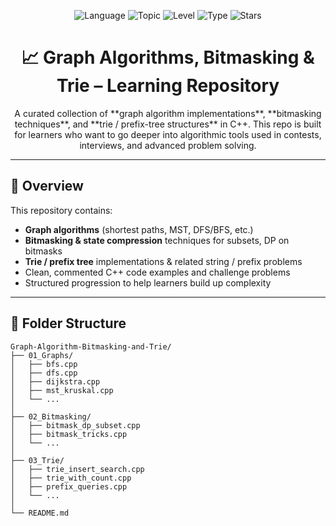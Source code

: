 <p align="center">
  <img src="https://img.shields.io/badge/Language-C++-blue.svg" alt="Language">
  <img src="https://img.shields.io/badge/Topic-Graph%20Algorithms%20%7C%20Bitmasking%20%7C%20Trie-green.svg" alt="Topic">
  <img src="https://img.shields.io/badge/Level-Intermediate%20to%20Advanced-orange.svg" alt="Level">
  <img src="https://img.shields.io/badge/Type-Educational%20%7C%20Interview%20Prep-red.svg" alt="Type">
  <img src="https://img.shields.io/github/stars/rrajudepository/Graph-Algorithm-Bitmasking-and-Trie.svg?style=social" alt="Stars">
</p>

<h1 align="center">📈 Graph Algorithms, Bitmasking & Trie – Learning Repository</h1>

<p align="center">
  A curated collection of **graph algorithm implementations**, **bitmasking techniques**, and **trie / prefix-tree structures** in C++.  
  This repo is built for learners who want to go deeper into algorithmic tools used in contests, interviews, and advanced problem solving.
</p>

---

## 📌 Overview

This repository contains:
- **Graph algorithms** (shortest paths, MST, DFS/BFS, etc.)
- **Bitmasking & state compression** techniques for subsets, DP on bitmasks
- **Trie / prefix tree** implementations & related string / prefix problems
- Clean, commented C++ code examples and challenge problems
- Structured progression to help learners build up complexity

---

## 🧭 Folder Structure

```plaintext
Graph-Algorithm-Bitmasking-and-Trie/
├── 01_Graphs/
│   ├── bfs.cpp
│   ├── dfs.cpp
│   ├── dijkstra.cpp
│   ├── mst_kruskal.cpp
│   └── ...
│
├── 02_Bitmasking/
│   ├── bitmask_dp_subset.cpp
│   ├── bitmask_tricks.cpp
│   └── ...
│
├── 03_Trie/
│   ├── trie_insert_search.cpp
│   ├── trie_with_count.cpp
│   ├── prefix_queries.cpp
│   └── ...
│
└── README.md
